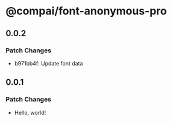 # @compai/font-anonymous-pro

## 0.0.2

### Patch Changes

- b971bb4f: Update font data

## 0.0.1

### Patch Changes

- Hello, world!
